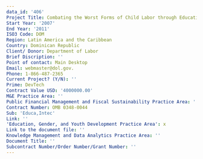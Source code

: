 ```yaml
---
data_id: '406'
Project Title: Combating the Worst Forms of Child Labor through Education II
Start Year: '2007'
End Year: '2011'
ISO3 Code: DOM
Region: Latin America and the Caribbean
Country: Dominican Republic
Client/ Donor: Department of Labor
Brief Discription: ''
Point of contact: Main Desktop
Email: webmaster@dol.gov.
Phone: 1-866-487-2365
Current Project? (Y/N): ''
Prime: DevTech
Contract Value USD: '4000000.00'
M&E Practice Area: ''
Public Financial Management and Fiscal Sustainability Practice Area: ''
Contract Number: OMB 0348-0044
Sub: 'Educa,Intec'
Link: ''
'Education, Gender, and Youth Development Practice Area': x
Link to the document file: ''
Knowledge Management and Data Analytics Practice Area: ''
Document Title: ''
Subcontract Number/Order Number/Grant Number: ''
---
```

